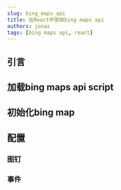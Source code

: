 ```yaml
---
slug: bing_maps_api
title: 在React中使用bing maps api
authors: jonas
tags: [bing maps api, react]
---
```


## 引言

## 加载bing maps api script

## 初始化bing map

## 配置

### 图钉

### 事件
